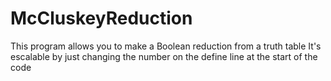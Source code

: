 # McCluskeyReduction
This program allows you to make a Boolean reduction from a truth table
It's escalable by just changing the number on the define line at the start of the code
